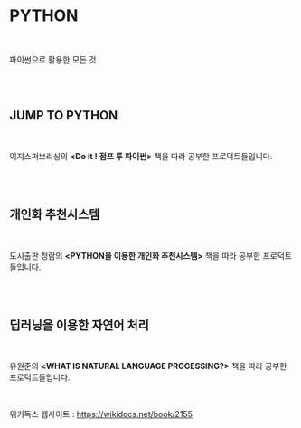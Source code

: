 # PYTHON

<br>

파이썬으로 활용한 모든 것

<br>

<br>

## JUMP TO PYTHON

<br>

이지스퍼브리싱의 **<Do it ! 점프 투 파이썬>** 책을 따라 공부한 프로덕트들입니다.

<br>

<br>

## 개인화 추천시스템

<br>

도시출판 청람의 **<PYTHON을 이용한 개인화 추천시스템>** 책을 따라 공부한 프로덕트들입니다.

<br>

<br>

## 딥러닝을 이용한 자연어 처리

<br>

유원준의 **<WHAT IS NATURAL LANGUAGE PROCESSING?>** 책을 따라 공부한 프로덕트들입니다.

<br>

위키독스 웹사이트 : https://wikidocs.net/book/2155

<br>

